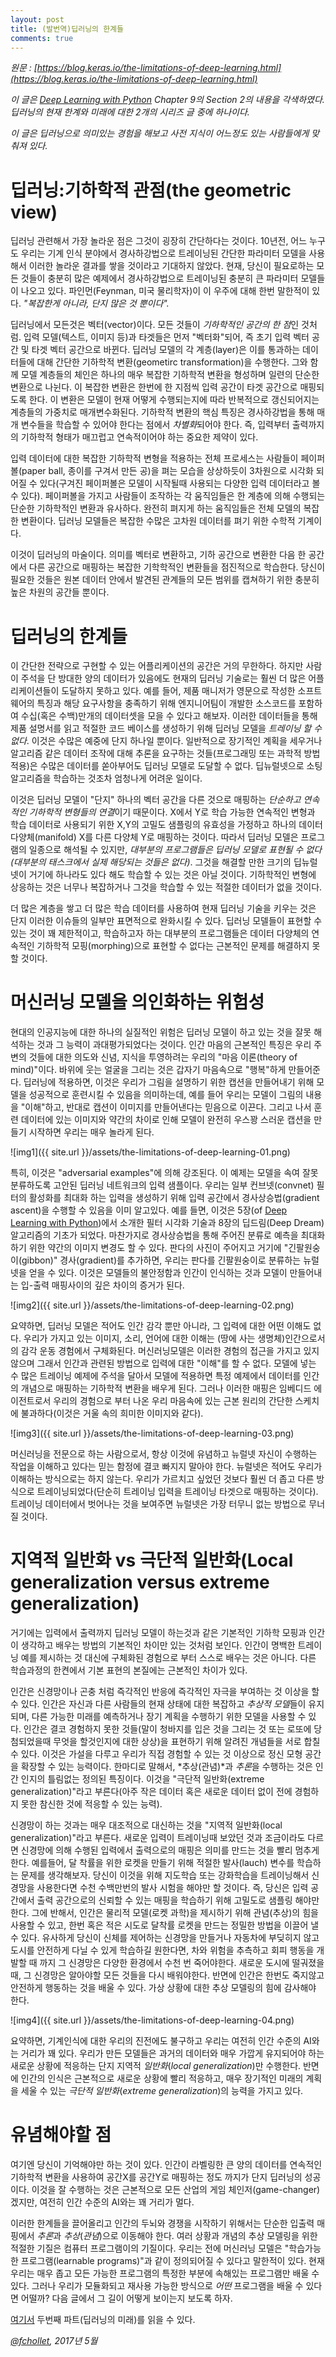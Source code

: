 ```yaml
---
layout: post
title: (발번역)딥러닝의 한계들
comments: true
---
```


_원문 : [https://blog.keras.io/the-limitations-of-deep-learning.html](https://blog.keras.io/the-limitations-of-deep-learning.html)_

*이 글은 [Deep Learning with Python](https://www.manning.com/books/deep-learning-with-python?a_aid=keras&a_bid=76564dff) Chapter 9의 Section 2의 내용을 각색하였다. 딥러닝의 현재 한계와 미래에 대한 2개의 시리즈 글 중에 하나이다.*

*이 글은 딥러닝으로 의미있는 경험을 해보고 사전 지식이 어느정도 있는 사람들에게 맞춰져 있다.*

# 딥러닝:기하학적 관점(the geometric view)
딥러닝 관련해서 가장 놀라운 점은 그것이 굉장히 간단하다는 것이다. 10년전, 어느 누구도 우리는 기계 인식 분야에서 경사하강법으로 트레이닝된 간단한 파라미터 모델을 사용해서 이러한 놀라운 결과를 쌓을 것이라고 기대하지 않았다. 현재, 당신이 필요로하는 모든 것들이 충분히 많은 예제에서 경사하강법으로 트레이닝된 충분히 큰 파라미터 모델들이 나오고 있다. 파인먼(Feynman, 미국 물리학자)이 이 우주에 대해 한번 말한적이 있다. *"복잡한게 아니라, 단지 많은 것 뿐이다".*

딥러닝에서 모든것은 벡터(vector)이다. 모든 것들이 *기하학적인 공간의 한 점*인 것처럼. 입력 모델(텍스트, 이미지 등)과 타겟들은 먼저 "벡터화"되어, 즉 초기 입력 벡터 공간 및 타겟 벡터 공간으로 바뀐다. 딥러닝 모델의 각 계층(layer)은 이를 통과하는 데이터들에 대해 간단한 기하학적 변환(geometirc transformation)을 수행한다. 그와 함께 모델 계층들의 체인은 하나의 매우 복잡한 기하학적 변환을 형성하며 일련의 단순한 변환으로 나뉜다. 이 복잡한 변환은 한번에 한 지점씩 입력 공간이 타겟 공간으로 매핑되도록 한다. 이 변환은 모델이 현재 어떻게 수행되는지에 따라 반복적으로 갱신되어지는 계층들의 가중치로 매개변수화된다. 기하학적 변환의 핵심 특징은 경사하강법을 통해 매개 변수들을 학습할 수 있어야 한다는 점에서 *차별화*되어야 한다. 즉, 입력부터 출력까지의 기하학적 형태가 매끄럽고 연속적이어야 하는 중요한 제약이 있다.

입력 데이터에 대한 복잡한 기하학적 변형을 적용하는 전체 프로세스는 사람들이 페이퍼볼(paper ball, 종이를 구겨서 만든 공)을  펴는 모습을 상상하듯이 3차원으로 시각화 되어질 수 있다(구겨진 페이퍼볼은 모델이 시작될때 사용되는 다양한 입력 데이터라고 볼 수 있다). 페이퍼볼을 가지고 사람들이 조작하는 각 움직임들은 한 계층에 의해 수행되는 단순한 기하학적인 변환과 유사하다. 완전히 펴지게 하는 움직임들은 전체 모델의 복잡한 변환이다. 딥러닝 모델들은 복잡한 수많은 고차원 데이터를 펴기 위한 수학적 기계이다.

이것이 딥러닝의 마술이다. 의미를 벡터로 변환하고, 기하 공간으로 변환한 다음 한 공간에서 다른 공간으로 매핑하는 복잡한 기학학적인 변환들을 점진적으로 학습한다. 당신이 필요한 것들은 원본 데이터 안에서 발견된 관계들의 모든 범위를 캡쳐하기 위한 충분히 높은 차원의 공간들 뿐이다.

# 딥러닝의 한계들
이 간단한 전략으로 구현할 수 있는 어플리케이션의 공간은 거의 무한하다. 하지만 사람이 주석을 단 방대한 양의 데이터가 있음에도 현재의 딥러닝 기술로는 훨씬 더 많은 어플리케이션들이 도달하지 못하고 있다. 예를 들어, 제품 매니저가 영문으로 작성한 소프트웨어의 특징과 해당 요구사항을 충족하기 위해 엔지니어팀이 개발한 소스코드를 포함하여 수십(혹은 수백)만개의 데이터셋을 모을 수 있다고 해보자. 이러한 데이터들을 통해 제품 설명서를 읽고 적절한 코드 베이스를 생성하기 위해 딥러닝 모델을 *트레이닝 할 수 없다*. 이것은 수많은 예중에 단지 하나일 뿐이다. 일반적으로 장기적인 계획을 세우거나 알고리즘 같은 데이터 조작에 대해 추론을 요구하는 것들(프로그래밍 또는 과학적 방법 적용)은 수많은 데이터를 쏟아부어도 딥러닝 모델로 도달할 수 없다. 딥뉴럴넷으로 소팅 알고리즘을 학습하는 것조차 엄청나게 어려운 일이다.

이것은 딥러닝 모델이 "단지" 하나의 벡터 공간을 다른 것으로 매핑하는 *단순하고 연속적인 기하학적 변형들의 연결*이기 때문이다. X에서 Y로 학습 가능한 연속적인 변형과 학습 데이터로 사용되기 위한 X,Y의 고밀도 샘플링의 유효성을 가정하고 하나의 데이터 다양체(manifold) X를 다른 다양체 Y로 매핑하는 것이다. 따라서 딥러닝 모델은 프로그램의 일종으로 해석될 수 있지만, *대부분의 프로그램들은 딥러닝 모델로 표현될 수 없다(대부분의 태스크에서 실제 해당되는 것들은 없다)*.  그것을 해결할 만한 크기의 딥뉴럴넷이 거기에 하나라도 있다 해도 학습할 수 있는 것은 아닐 것이다. 기하학적인 변형에 상응하는 것은 너무나 복잡하거나 그것을 학습할 수 있는 적절한 데이터가 없을 것이다.

더 많은 계층을 쌓고 더 많은 학습 데이터를 사용하여 현재 딥러닝 기술을 키우는 것은 단지 이러한 이슈들의 일부만 표면적으로 완화시킬 수 있다. 딥러닝 모델들이 표현할 수 있는 것이 꽤 제한적이고, 학습하고자 하는 대부분의 프로그램들은 데이터 다양체의 연속적인 기하학적 모핑(morphing)으로 표현할 수 없다는 근본적인 문제를 해결하지 못할 것이다.

# 머신러닝 모델을 의인화하는 위험성
현대의 인공지능에 대한 하나의 실질적인 위험은 딥러닝 모델이 하고 있는 것을 잘못 해석하는 것과 그 능력이 과대평가되었다는 것이다. 인간 마음의 근본적인 특징은 우리 주변의 것들에 대한 의도와 신념, 지식을 투영하려는 우리의 "마음 이론(theory of mind)"이다. 바위에 웃는 얼굴을 그리는 것은 갑자기 마음속으로 "행복"하게 만들어준다. 딥러닝에 적용하면, 이것은 우리가 그림을 설명하기 위한 캡션을 만들어내기 위해 모델을 성공적으로 훈련시킬 수 있음을 의미하는데, 예를 들어 우리는 모델이 그림의 내용을 "이해"하고, 반대로 캡션이 이미지를 만들어낸다는 믿음으로 이끈다. 그리고 나서 훈련 데이터에 있는 이미지와 약간의 차이로 인해 모델이 완전히 우스꽝 스러운 캡션을 만들기 시작하면 우리는 매우 놀라게 된다.

![img1]({{ site.url }}/assets/the-limitations-of-deep-learning-01.png)

특히, 이것은 "adversarial examples"에 의해 강조된다. 이 예제는 모델을 속여 잘못 분류하도록 고안된 딥러닝 네트워크의 입력 샘플이다. 우리는 일부 컨브넷(convnet) 필터의 활성화를 최대화 하는 입력을 생성하기 위해 입력 공간에서 경사상승법(gradient ascent)을 수행할 수 있음을 이미 알고있다. 예를 들면, 이것은 5장(of [Deep Learning with Python](https://www.manning.com/books/deep-learning-with-python?a_aid=keras&a_bid=76564dff))에서 소개한 필터 시각화 기술과 8장의 딥드림(Deep Dream) 알고리즘의 기초가 되었다. 마찬가지로 경사상승법을 통해 주어진 분류로 예측을 최대화하기 위한 약간의 이미지 변경도 할 수 있다. 판다의 사진이 주어지고 거기에 "긴팔원숭이(gibbon)" 경사(gradient)를 추가하면, 우리는 판다를 긴팔원숭이로 분류하는 뉴럴넷을 얻을 수 있다. 이것은 모델들의 불안정함과 인간이 인식하는 것과 모델이 만들어내는 입-출력 매핑사이의 깊은 차이의 증거가 된다.

![img2]({{ site.url }}/assets/the-limitations-of-deep-learning-02.png)

요약하면, 딥러닝 모델은 적어도 인간 감각 뿐만 아니라, 그 입력에 대한 어떤 이해도 없다. 우리가 가지고 있는 이미지, 소리, 언어에 대한 이해는 (땅에 사는 생명체)인간으로서의  감각 운동 경험에서 구체화된다. 머신러닝모델은 이러한 경험의 접근을 가지고 있지 않으며 그래서 인간과 관련된 방법으로 입력에 대한 "이해"를 할 수 없다. 모델에 넣는 수 많은 트레이닝 예제에 주석을 달아서 모델에 적용하면 특정 예제에서 데이터를 인간의 개념으로 매핑하는 기하학적 변환을 배우게 된다. 그러나 이러한 매핑은 임베디드 에이전트로서 우리의 경험으로 부터 나온 우리 마음속에 있는 근본 원리의 간단한 스케치에 불과하다(이것은 거울 속의 희미한 이미지와 같다).

![img3]({{ site.url }}/assets/the-limitations-of-deep-learning-03.png)

머신러닝을 전문으로 하는 사람으로서, 항상 이것에 유념하고 뉴럴넷 자신이 수행하는 작업을 이해하고 있다는 믿는 함정에 결코 빠지지 말아야 한다. 뉴럴넷은 적어도 우리가 이해하는 방식으로는 하지 않는다. 우리가 가르치고 싶었던 것보다 훨씬 더 좁고 다른 방식으로 트레이닝되었다(단순히 트레이닝 입력을 트레이닝 타겟으로 매핑하는 것이다). 트레이닝 데이터에서 벗어나는 것을 보여주면 뉴럴넷은 가장 터무니 없는 방법으로 무너질 것이다.

# 지역적 일반화 vs 극단적 일반화(Local generalization versus extreme generalization)

거기에는 입력에서 출력까지 딥러닝 모델이 하는것과 같은 기본적인 기하학 모핑과 인간이 생각하고 배우는 방법의 기본적인 차이만 있는 것처럼 보인다. 인간이 명백한 트레이닝 예를 제시하는 것 대신에 구체화된 경험으로 부터 스스로 배우는 것은 아니다. 다른 학습과정의 한켠에서 기본 표현의 본질에는 근본적인 차이가 있다.

인간은 신경망이나 곤충 처럼 즉각적인 반응에 즉각적인 자극을 부여하는 것 이상을 할 수 있다. 인간은 자신과 다른 사람들의 현재 상태에 대한 복잡하고 *추상적 모델*들이 유지되며, 다른 가능한 미래를 예측하거나 장기 계획을 수행하기 위한 모델을 사용할 수 있다. 인간은 결코 경험하지 못한 것들(말이 청바지를 입은 것을 그리는 것 또는 로또에 당첨되었을때 무엇을 할것인지에 대한 상상)을 표현하기 위해 알려진 개념들을 서로 합칠 수 있다. 이것은 가설을 다루고 우리가 직접 경험할 수 있는 것 이상으로 정신 모형 공간을 확장할 수 있는 능력이다. 한마디로 말해서, *추상(관념)*과 *추론*을 수행하는 것은 인간 인지의 틀림없는 정의된 특징이다. 이것을 "극단적 일반화(extreme generalization)"라고 부른다(아주 작은 데이터 혹은 새로운 데이터 없이 전에 경험하지 못한 참신한 것에 적응할 수 있는 능력).

신경망이 하는 것과는 매우 대조적으로 대신하는 것을 "지역적 일반화(local generalization)"라고 부른다. 새로운 입력이 트레이닝때 보았던 것과 조금이라도 다르면 신경망에 의해 수행된 입력에서 출력으로의 매핑은 의미를 만드는 것을 빨리 멈추게 한다. 예를들어, 달 착률을 위한 로켓을 만들기 위해 적절한 발사(lauch) 변수를 학습하는 문제를 생각해보자. 당신이 이것을 위해 지도학습 또는 강화학습을 트레이닝해서 신경망을 사용한다면 수천 수백만번의 발사 시험을 해야만 할 것이다. 즉, 당신은 입력 공간에서 출력 공간으로의 신뢰할 수 있는 매핑을 학습하기 위해 고밀도로 샘플링 해야만 한다. 그에 반해서, 인간은 물리적 모델(로켓 과학)을 제시하기 위해 관념(추상)의 힘을 사용할 수 있고, 한번 혹은 적은 시도로 달착률 로켓을 만드는 정밀한 방법을 이끌어 낼 수 있다. 유사하게 당신이 신체를 제어하는 신경망을 만들거나 자동차에 부딪히지 않고 도시를 안전하게 다닐 수 있게 학습하길 원한다면, 차와 위험을 추측하고 회피 행동을 개발할 때 까지 그 신경망은 다양한 환경에서 수천 번 죽어야한다. 새로운 도시에 떨궈졌을때, 그 신경망은 알아야할 모든 것들을 다시 배워야한다.  반면에 인간은 한번도 죽지않고 안전하게 행동하는 것을 배울 수 있다. 가상 상황에 대한 추상 모델링의 힘에 감사해야 한다.

![img4]({{ site.url }}/assets/the-limitations-of-deep-learning-04.png)

요약하면, 기계인식에 대한 우리의 진전에도 불구하고 우리는 여전히 인간 수준의 AI와는 거리가 꽤 있다. 우리가 만든 모델들은 과거의 데이터와 매우 가깝게 유지되어야 하는 새로운 상황에 적응하는 단지 지역적 *일반화*(*local generalization*)만 수행한다. 반면에 인간의 인식은 근본적으로 새로운 상황에 빨리 적응하고, 매우 장기적인 미래의 계획을 세울 수 있는 *극단적 일반화*(*extreme generalization*)의 능력을 가지고 있다.

# 유념해야할 점

여기엔 당신이 기억해야만 하는 것이 있다. 인간이 라벨링한 큰 양의 데이터를 연속적인 기하학적 변환을 사용하여 공간X를 공간Y로 매핑하는 정도 까지가 단지 딥러닝의 성공이다. 이것을 잘 수행하는 것은 근본적으로 모든 산업의 게임 체인저(game-changer)겠지만, 여전히 인간 수준의 AI와는 꽤 거리가 멀다.

이러한 한계들을 끌어올리고 인간의 두뇌와 경쟁을 시작하기 위해서는 단순한 입출력 매핑에서 *추론*과 *추상*(*관념*)으로 이동해야 한다. 여러 상황과 개념의 추상 모델링을 위한 적절한 기질은 컴퓨터 프로그램이의 기질이다. 우리는 전에 머신러닝 모델은 "학습가능한 프로그램(learnable programs)"과 같이 정의되어질 수 있다고 말한적이 있다. 현재 우리는 매우 좁고 모든 가능한 프로그램의 특정한 부분에 속해있는 프로그램만 배울 수 있다. 그러나 우리가 모듈화되고 재사용 가능한 방식으로 *어떤* 프로그램을 배울 수 있다면 어떨까? 다음 글에서 그 길이 어떻게 보이는지 보도록 하자.

[여기서](https://blog.keras.io/the-future-of-deep-learning.html) 두번째 파트(딥러닝의 미래)를 읽을 수 있다.

*[@fchollet](https://twitter.com/fchollet), 2017년 5월*